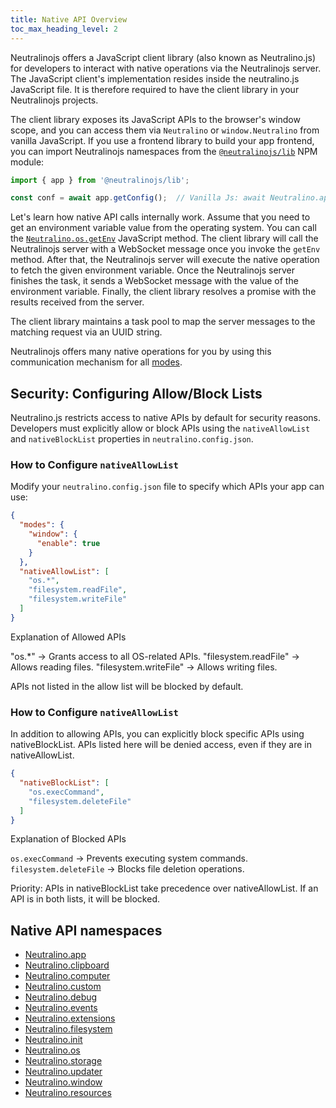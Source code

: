 ```yaml
---
title: Native API Overview
toc_max_heading_level: 2
---
```


Neutralinojs offers a JavaScript client library (also known as Neutralino.js) for developers to interact
with native operations via the Neutralinojs server.
The JavaScript client's implementation resides inside the neutralino.js JavaScript file.
It is therefore required to have the client library in your Neutralinojs projects. 

The client library exposes its JavaScript APIs to the browser's window scope, and you can access them
via `Neutralino` or `window.Neutralino` from vanilla JavaScript. If you use a frontend library to build your app frontend,
you can import Neutralinojs namespaces from the [`@neutralinojs/lib`](https://www.npmjs.com/package/@neutralinojs/lib) NPM module:

```js
import { app } from '@neutralinojs/lib';

const conf = await app.getConfig();  // Vanilla Js: await Neutralino.app.getConfig()
```

Let's learn how native API calls internally work. Assume that you need to get an environment variable value from the operating system. 
You can call the [`Neutralino.os.getEnv`](../api/os.md#osgetenvkey)
JavaScript method. The client library will call the Neutralinojs server with a WebSocket message once you invoke
the `getEnv` method. After that, the Neutralinojs server will execute the native operation to fetch the given
environment variable.
Once the Neutralinojs server finishes the task, it sends a WebSocket message with the value of the environment variable.
Finally, the client library resolves a promise with the results received from the server.

The client library maintains a task pool to map the server messages to the matching request via an UUID string.

Neutralinojs offers many native operations for you by using this communication mechanism for all [modes](../configuration/modes).

## Security: Configuring Allow/Block Lists  

Neutralino.js restricts access to native APIs by default for security reasons. Developers must explicitly allow or block APIs using the `nativeAllowList` and `nativeBlockList` properties in `neutralino.config.json`.  

### **How to Configure `nativeAllowList`**  
Modify your `neutralino.config.json` file to specify which APIs your app can use:  

```json
{
  "modes": {
    "window": {
      "enable": true
    }
  },
  "nativeAllowList": [
    "os.*",
    "filesystem.readFile",
    "filesystem.writeFile"
  ]
}
```
Explanation of Allowed APIs

"os.*" → Grants access to all OS-related APIs.
"filesystem.readFile" → Allows reading files.
"filesystem.writeFile" → Allows writing files.

APIs not listed in the allow list will be blocked by default.

### **How to Configure `nativeAllowList`**
In addition to allowing APIs, you can explicitly block specific APIs using nativeBlockList. APIs listed here will be denied access, even if they are in nativeAllowList.

```json
{
  "nativeBlockList": [
    "os.execCommand",
    "filesystem.deleteFile"
  ]
}
```
Explanation of Blocked APIs

`os.execCommand` → Prevents executing system commands.
`filesystem.deleteFile` → Blocks file deletion operations.

Priority: APIs in nativeBlockList take precedence over nativeAllowList. If an API is in both lists, it will be blocked.

## Native API namespaces

- [Neutralino.app](../api/app.md)
- [Neutralino.clipboard](../api/clipboard.md)
- [Neutralino.computer](../api/computer.md)
- [Neutralino.custom](../api/custom.md)
- [Neutralino.debug](../api/debug.md)
- [Neutralino.events](../api/events.md)
- [Neutralino.extensions](../api/extensions.md)
- [Neutralino.filesystem](../api/filesystem.md)
- [Neutralino.init](../api/init.md)
- [Neutralino.os](../api/os.md)
- [Neutralino.storage](../api/storage.md)
- [Neutralino.updater](../api/updater.md)
- [Neutralino.window](../api/window.md)
- [Neutralino.resources](../api/resources.md)
